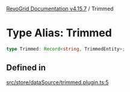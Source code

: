 [RevoGrid Documentation v4.15.7](README.md) / Trimmed

# Type Alias: Trimmed

```ts
type Trimmed: Record<string, TrimmedEntity>;
```

## Defined in

[src/store/dataSource/trimmed.plugin.ts:5](https://github.com/revolist/revogrid/blob/4b66617ba213e84ecc08d523780ce49415de163a/src/store/dataSource/trimmed.plugin.ts#L5)
